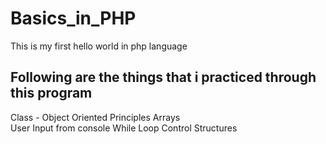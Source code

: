 # Basics_in_PHP

This is my first hello world in php language 

## Following are the things that i practiced through this program

Class   - Object Oriented Principles
Arrays  
User Input from console
While Loop Control Structures

